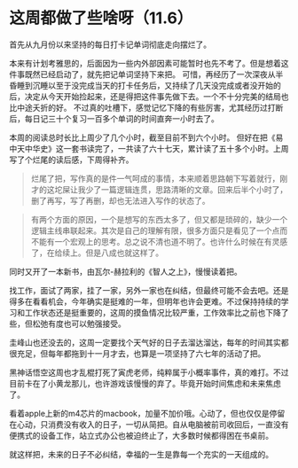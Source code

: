 # 这周都做了些啥呀（11.6）

首先从九月份以来坚持的每日打卡记单词彻底走向摆烂了。

本来有计划考雅思的，后面因为一些内外部因素可能暂时也先不考了。但是想着这件事既然已经启动了，就先把记单词坚持下来把。 可惜，再经历了一次深夜从半昏睡到沉睡以至于没完成当天的打卡任务后，又持续了几天没完成或者没开始的后，决定从今天开始捡起来，还是得把这件事先做下去。一个不十分完美的结局也比中途夭折的好。 不过真的吐槽下，感觉记忆下降的有些厉害，尤其经历过打断后，每日记三十个复习一百多个单词的时间直奔一小时去了。

本周的阅读总时长比上周少了几个小时，截至目前不到六个小时。 但好在把《易中天中华史》这一套书读完了，一共读了六十七天，累计读了五十多个小时。上周写了个烂尾的读后感，下周得补齐。

> 烂尾了把，写作真的是件一气呵成的事情，本来顺着思路朝下写着就行，刚才的这坨屎让我少了一篇逻辑连贯，思路清晰的文章。回来后半个小时了，删了再写，写了再删，却也无法进入写作的状态了。
> 

> 有两个方面的原因，一个是想写的东西太多了，但又都是琐碎的，缺少一个逻辑主线串联起来。其次是自己的理解有限，很多方面只是看见了一个点而不能有一个宏观上的思考。总之说不清也道不明了。也许什么时候在有灵感了，在给续上。但是八成也就这样了。
> 

同时又开了一本新书，由瓦尔-赫拉利的《智人之上》，慢慢读着把。

找工作，面试了两家，挂了一家，另外一家也在纠结，但最终可能不会去吧。还是得多在看看机会，今年确实是挺难的一年，但明年也许会更难。不过保持持续的学习和工作状态还是挺重要的，这周的摸鱼情况比较严重，工作效率比之前也下降了些，但松弛有度也可以勉强接受。

圭峰山也还没去的，这周一定要找个天气好的日子去溜达溜达，每年的时间其实都很充足，但每年都拖到十一月才去，也算是一项坚持了六七年的活动了把。

黑神话悟空这周也才乱棍打死了寅虎老师，纯粹属于小概率事件，真的难打。不过目前卡在了小黄龙那儿，也许游戏该慢慢的弃了。毕竟开始时间焦虑和未来焦虑了。

看着apple上新的m4芯片的macbook，加量不加价哦。心动了，但也仅仅是停留在心动，只消费没有收入的日子，一切从简把。自从电脑被前司收回后，一直没有便携式的设备工作，站立式办公也被迫终止了，大多数时候都得困在书桌前。

就这样把，未来的日子不必纠结，幸福的一生是靠每一个充实的一天组成的。